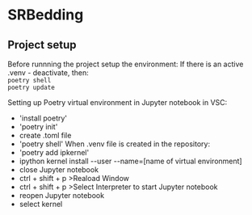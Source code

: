 # SRBedding

## Project setup
Before runnning the project setup the environment:
If there is an active .venv - deactivate, then:  
`poetry shell`  
`poetry update`

Setting up Poetry virtual environment in Jupyter notebook in VSC:
- 'install poetry'
- 'poetry init'
- create .toml file
- 'poetry shell'
When .venv file is created in the repository:
- 'poetry add ipkernel'
- ipython kernel install --user --name=[name of virtual environment]
- close Jupyter notebook
- ctrl + shift + p >Reaload Window
- ctrl + shift + p >Select Interpreter to start Jupyter notebook
- reopen Jupyter notebook
- select kernel